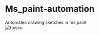 # Ms_paint-automation
Automates drawing sketches in ms paint
<br>![tanjiro](https://user-images.githubusercontent.com/87863471/136774243-1da21af2-3659-43e9-a59b-39e00c733eb6.PNG)
